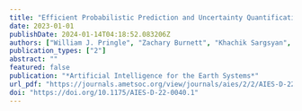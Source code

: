 ```yaml
---
title: "Efficient Probabilistic Prediction and Uncertainty Quantification of Tropical Cyclone–Driven Storm Tides and Inundation"
date: 2023-01-01
publishDate: 2024-01-14T04:18:52.083206Z
authors: ["William J. Pringle", "Zachary Burnett", "Khachik Sargsyan", "Saeed Moghimi", "Edward Myers"]
publication_types: ["2"]
abstract: ""
featured: false
publication: "*Artificial Intelligence for the Earth Systems*"
url_pdf: "https://journals.ametsoc.org/view/journals/aies/2/2/AIES-D-22-0040.1.xml"
doi: "https://doi.org/10.1175/AIES-D-22-0040.1"
---
```


